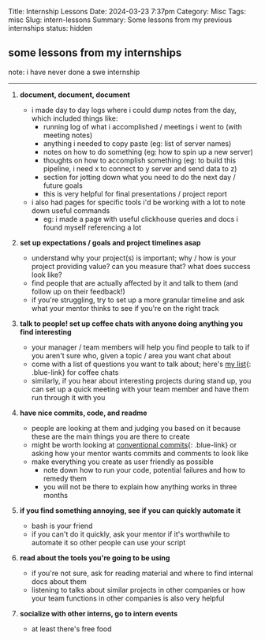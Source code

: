 Title: Internship Lessons
Date: 2024-03-23 7:37pm
Category: Misc
Tags: misc
Slug: intern-lessons
Summary: Some lessons from my previous internships
status: hidden

## some lessons from my internships

note: i have never done a swe internship

---

1. **document, document, document**
    - i made day to day logs where i could dump notes from the day, which included things like:
        - running log of what i accomplished / meetings i went to (with meeting notes)
        - anything i needed to copy paste (eg: list of server names)
        - notes on how to do something (eg: how to spin up a new server)
        - thoughts on how to accomplish something (eg: to build this pipeline, i need x to connect to y server and send data to z)
        - section for jotting down what you need to do the next day / future goals
        - this is very helpful for final presentations / project report
    - i also had pages for specific tools i'd be working with a lot to note down useful commands
        - eg: i made a page with useful clickhouse queries and docs i found myself referencing a lot
    
  
2. **set up expectations / goals and project timelines asap**
    - understand why your project(s) is important; why / how is your project providing value? can you measure that? what does success look like?
    - find people that are actually affected by it and talk to them (and follow up on their feedback!)
    - if you're struggling, try to set up a more granular timeline and ask what your mentor thinks to see if you're on the right track
   
3. **talk to people! set up coffee chats with anyone doing anything you find interesting**
    - your manager / team members will help you find people to talk to if you aren't sure who, given a topic / area you want chat about
    - come with a list of questions you want to talk about; here's [my list](https://docs.google.com/spreadsheets/d/1WzSHwv_hTlsfgAC48OTBDUfOw5NFwRwygPLtYjf2DY4/){: .blue-link} for coffee chats
    - similarly, if you hear about interesting projects during stand up, you can set up a quick meeting with your team member and have them run through it with you 
  
4. **have nice commits, code, and readme**
    - people are looking at them and judging you based on it because these are the main things you are there to create
    - might be worth looking at [conventional commits](https://www.conventionalcommits.org/en/v1.0.0/){: .blue-link} or asking how your mentor wants commits and comments to look like
    - make everything you create as user friendly as possible
        - note down how to run your code, potential failures and how to remedy them
        - you will not be there to explain how anything works in three months
  
5. **if you find something annoying, see if you can quickly automate it**
    - bash is your friend
    - if you can't do it quickly, ask your mentor if it's worthwhile to automate it so other people can use your script

6. **read about the tools you're going to be using**
    - if you're not sure, ask for reading material and where to find internal docs about them
    - listening to talks about similar projects in other companies or how your team functions in other companies is also very helpful

7. **socialize with other interns, go to intern events**
    - at least there's free food